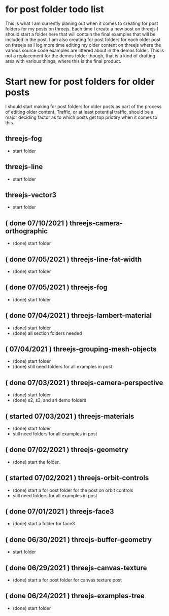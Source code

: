 # for post folder todo list

This is what I am currently planing out when it comes to creating for post folders for my posts on threejs. Each time I create a new post on threejs I should start a folder here that will contain the final examples that will be included in the post. I am also creating for post folders for each older post on threejs as I log more time editing my older content on threejs where the various source code examples are littered about in the demos folder. This is not a replacement for the demos folder though, that is a kind of drafting area with various things, where this is the final product.


# Start new for post folders for older posts

I should start making for post folders for older posts as part of the process of editing older content. Traffic, or at least potential traffic, should be a major deciding factor as to which posts get top priotiry when it comes to this.

## threejs-fog
* start folder

## threejs-line
* start folder

## threejs-vector3
* start folder

## ( done 07/10/2021 ) threejs-camera-orthographic
* (done) start folder

## ( done 07/05/2021 ) threejs-line-fat-width
* (done) start folder

## ( done 07/05/2021 ) threejs-fog
* (done) start folder

## ( done 07/04/2021 ) threejs-lambert-material
* (done) start folder
* (done) all section folders needed

## ( 07/04/2021 ) threejs-grouping-mesh-objects
* (done) start folder
* (done) still need folders for all examples in post

## ( done 07/03/2021 ) threejs-camera-perspective
* (done) start folder
* (done) s2, s3, and s4 demo folders

## ( started 07/03/2021 ) threejs-materials
* (done) start folder
* still need folders for all examples in post

## ( done 07/02/2021 ) threejs-geometry
* (done) start the folder.

## ( started 07/02/2021 ) threejs-orbit-controls
* (done) start a for post folder for the post on orbit controls
* still need folders for all examples in post

## ( done 07/01/2021 ) threejs-face3
* (done) start a folder for face3

## ( done 06/30/2021 ) threejs-buffer-geometry
* start folder

## ( done 06/29/2021 ) threejs-canvas-texture
* (done) start a for post folder for canvas texture post

## ( done 06/24/2021 ) threejs-examples-tree
* (done) start folder
